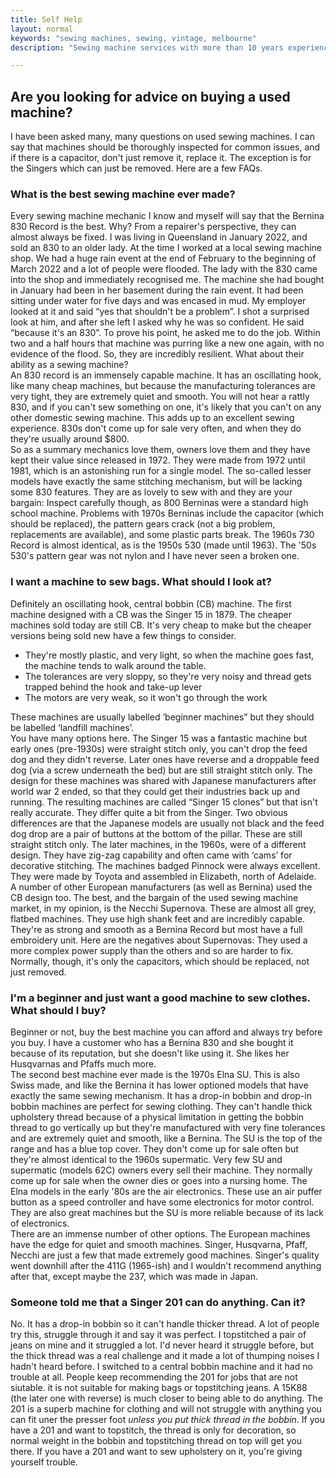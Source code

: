 ```yaml
---
title: Self Help
layout: normal
keywords: "sewing machines, sewing, vintage, melbourne"
description: "Sewing machine services with more than 10 years experience based in Melbourne, Australia"

---
```

<div class="container justify-content-center">
<div class="row">
<div class="col-12 mb-1">
<h2>Are you looking for advice on buying a used machine?</h2>
<p class="has-large-font">
I have been asked many, many questions on used sewing machines. I can say that machines should be thoroughly inspected for common issues, and if there is a capacitor, don't just remove it, replace it. The exception is for the Singers which can just be removed. Here are a few FAQs.
</p>
<h3>What is the best sewing machine ever made?</h3>
<p class="has-large-font">
Every sewing machine mechanic I know and myself will say that the Bernina 830 Record is the best. Why? From a repairer's perspective, they can almost always be fixed. I was living in Queensland in January 2022, and sold an 830 to an older lady. At the time I worked at a local sewing machine shop. We had a huge rain event at the end of February to the beginning of March 2022 and a lot of people were flooded. The lady with the 830 came into the shop and immediately recognised me. The machine she had bought in January had been in her basement during the rain event. It had been sitting under water for five days and was encased in mud. My employer looked at it and said &ldquo;yes that shouldn't be a problem&rdquo;. I shot a surprised look at him, and after she left I asked why he was so confident. He said &ldquo;because it's an 830&rdquo;. To prove his point, he asked me to do the job. Within two and a half hours that machine was purring like a new one again, with no evidence of the flood. So, they are incredibly resilient. What about their ability as a sewing machine?<br/>
An 830 record is an immensely capable machine. It has an oscillating hook, like many cheap machines, but because the manufacturing tolerances are very tight, they are extremely quiet and smooth. You will not hear a rattly 830, and if you can't sew something on one, it's likely that you can't on any other domestic sewing machine. This adds up to an excellent sewing experience. 830s don't come up for sale very often, and when they do they're usually around $800. 
<br/>
So as a summary mechanics love them, owners love them and they have kept their value since released in 1972. They were made from 1972 until 1981, which is an astonishing run for a single model. The so-called lesser models have exactly the same stitching mechanism, but will be lacking some 830 features. They are as lovely to sew with and they are your bargain: Inspect carefully though, as 800 Berninas were a standard high school machine. Problems with 1970s Berninas include the capacitor (which should be replaced), the pattern gears crack (not a big problem, replacements are available), and some plastic parts break. The 1960s 730 Record is almost identical, as is the 1950s 530 (made until 1963). The '50s 530's pattern gear was not nylon and I have never seen a broken one.
</p>
<h3>I want a machine to sew bags. What should I look at?</h3>
<p class="has-large-font">
Definitely an oscillating hook, central bobbin (CB) machine. The first machine designed with a CB was the Singer 15 in 1879. The cheaper machines sold today are still CB. It's very cheap to make but the cheaper versions being sold new have a few things to consider. 
<ul>
<li>They're mostly plastic, and very light, so when the machine goes fast, the machine tends to walk around the table. </li>
<li>The tolerances are very sloppy, so they're very noisy and thread gets trapped behind the hook and take-up lever</li>
<li>The motors are very weak, so it won't go through the work</li>
</ul>
These machines are usually labelled &lsquo;beginner machines&rdquo; but they should be labelled &lsquo;landfill machines&rsquo;.
<br/>
You have many options here. The Singer 15 was a fantastic machine but early ones (pre-1930s) were straight stitch only, you can't drop the feed dog and they didn't reverse. Later ones have reverse and a droppable feed dog (via a screw underneath the bed) but are still straight stitch only. The design for these machines was shared with Japanese manufacturers after world war 2 ended, so that they could get their industries back up and running. The resulting machines are called &ldquo;Singer 15 clones&rdquo; but that isn't really accurate. They differ quite a bit from the Singer. Two obvious differences are that the Japanese models are usually not black and the feed dog drop are a pair of buttons at the bottom of the pillar. These are still straight stitch only. The later machines, in the 1960s, were of a different design. They have zig-zag capability and often came with &lsquo;cams&rsquo; for decorative stitching. The machines badged Pinnock were always excellent. They were made by Toyota and assembled in Elizabeth, north of Adelaide. <br/>
A number of other European manufacturers (as well as Bernina) used the CB design too. The best, and the bargain of the used sewing machine market, in my opinion, is the Necchi Supernova. These are almost all grey, flatbed machines. They use high shank feet and are incredibly capable. They're as strong and smooth as a Bernina Record but most have a full embroidery unit. Here are the negatives about Supernovas: They used a more complex power supply than the others and so are harder to fix. Normally, though, it's only the capacitors, which should be replaced, not just removed.
</p>
<h3>I'm a beginner and just want a good machine to sew clothes. What should I buy?</h3>
<p class="has-large-font">
Beginner or not, buy the best machine you can afford and always try before you buy. I have a customer who has a Bernina 830 and she bought it because of its reputation, but she doesn't like using it. She likes her Husqvarnas and Pfaffs much more.<br/>
The second best machine ever made is the 1970s Elna SU. This is also Swiss made, and like the Bernina it has lower optioned models that have exactly the same sewing mechanism. It has a drop-in bobbin and drop-in bobbin machines are perfect for sewing clothing. They can't handle thick upholstery thread because of a physical limitation in getting the bobbin thread to go vertically up but they're manufactured with very fine tolerances and are extremely quiet and smooth, like a Bernina. The SU is the top of the range and has a blue top cover. They don't come up for sale often but they're almost identical to the 1960s supermatic. Very few SU and supermatic (models 62C) owners every sell their machine. They normally come up for sale when the owner dies or goes into a nursing home. The Elna models in the early '80s are the air electronics. These use an air puffer button as a speed controller and have some electronics for motor control. They are also great machines but the SU is more reliable because of its lack of electronics.<br/>
There are an immense number of other options. The European machines have the edge for quiet and smooth machines. Singer, Husqvarna, Pfaff, Necchi are just a few that made extremely good machines. Singer's quality went downhill after the 411G (1965-ish) and I wouldn't recommend anything after that, except maybe the 237, which was made in Japan.
</p>
<h3>Someone told me that a Singer 201 can do anything. Can it?</h3>
<p class="has-large-font">
No. It has a drop-in bobbin so it can't handle thicker thread. A lot of people try this, struggle through it and say it was perfect. I topstitched a pair of jeans on mine and it struggled a lot. I'd never heard it struggle before, but the thick thread was a real challenge and it made a lot of thumping noises I hadn't heard before. I switched to a central bobbin machine and it had no trouble at all. People keep recommending the 201 for jobs that are not siutable. it is not suitable for making bags or topstitching jeans. A 15K88 (the later one with reverse) is much closer to being able to do anything. The 201 is a superb machine for clothing and will not struggle with anything you can fit uner the presser foot <em>unless you put thick thread in the bobbin</em>. If you have a 201 and want to topstitch, the thread is only for decoration, so normal weight in the bobbin and topstitching thread on top will get you there. If you have a 201 and want to sew upholstery on it, you're giving yourself trouble.
</p>
</div><!-- end col -->
</div><!-- end row -->
</div><!-- end container -->

